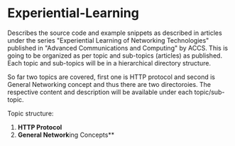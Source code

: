 # Experiential-Learning

Describes the source code and example snippets as described in articles under the series "Experiential Learning of Networking Technologies" published in "Advanced Communications and Computing" by ACCS. This is going to be organized as per topic and sub-topics (articles) as published. Each topic and sub-topics will be in a hierarchical directory structure. 

So far two topics are covered, first one is HTTP protocol and second is General Networking concept and thus there are two directoroies. The respective content and description will be available under each topic/sub-topic.

Topic structure:
1. **HTTP Protocol**
2. **General Network**ing Concepts**
